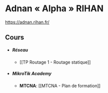 # Adnan « Alpha » RIHAN
https://adnan.rihan.fr/

## Cours
- ##### Réseau
	- [[TP Routage 1 - Routage statique]]

- ##### MikroTik Academy
	- **MTCNA**: [[MTCNA - Plan de formation]]